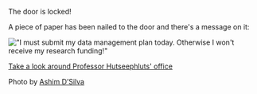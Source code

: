 The door is locked!

A piece of paper has been nailed to the door and there's a message on it:

!["I must submit my data management plan today. Otherwise I won't receive my research funding!"](./DoorNote.PNG)

[Take a look around Professor Hutseephluts' office](/office/)

Photo by [Ashim D’Silva](https://unsplash.com/photos/blue-wooden-door-with-gold-and-black-signage-IoByqNem10o)
